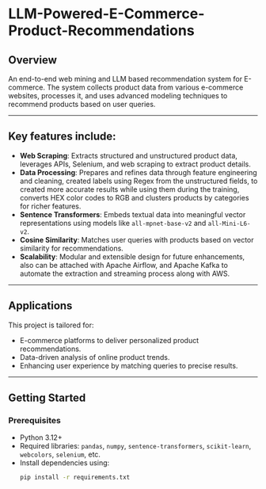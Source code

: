 # LLM-Powered-E-Commerce-Product-Recommendations

## Overview  
An end-to-end web mining and LLM based recommendation system for E-commerce. The system collects product data from various e-commerce websites, processes it, and uses advanced modeling techniques to recommend products based on user queries.

---

## Key features include:  
- **Web Scraping**: Extracts structured and unstructured product data, leverages APIs, Selenium, and web scraping to extract product details.
- **Data Processing**: Prepares and refines data through feature engineering and cleaning, created labels using Regex from the unstructured fields, to created more accurate results while using them during the training, converts HEX color codes to RGB and clusters products by categories for richer features.
- **Sentence Transformers**: Embeds textual data into meaningful vector representations using models like `all-mpnet-base-v2` and `all-Mini-L6-v2`.  
- **Cosine Similarity**: Matches user queries with products based on vector similarity for recommendations.  
- **Scalability**: Modular and extensible design for future enhancements, also can be attached with Apache Airflow, and Apache Kafka to automate the extraction and streaming process along with AWS.

---

## Applications  
This project is tailored for:  
- E-commerce platforms to deliver personalized product recommendations.  
- Data-driven analysis of online product trends.  
- Enhancing user experience by matching queries to precise results.  

---

## Getting Started  

### Prerequisites  
- Python 3.12+  
- Required libraries: `pandas`, `numpy`, `sentence-transformers`, `scikit-learn`, `webcolors`, `selenium`, etc.  
- Install dependencies using:  
  ```bash
  pip install -r requirements.txt
